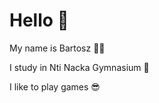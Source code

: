 # Hello 🥶
My name is Bartosz 👨‍🦽 

I study in Nti Nacka Gymnasium 🧐

I like to play games 😎

<!--
**Bartosz2115/Bartosz2115** is a ✨ _special_ ✨ repository because its `README.md` (this file) appears on your GitHub profile.

Here are some ideas to get you started:

- 🔭 I’m currently working on ...
- 🌱 I’m currently learning ...
- 👯 I’m looking to collaborate on ...
- 🤔 I’m looking for help with ...
- 💬 Ask me about ...
- 📫 How to reach me: ...
- 😄 Pronouns: ...
- ⚡ Fun fact: ...
-->
